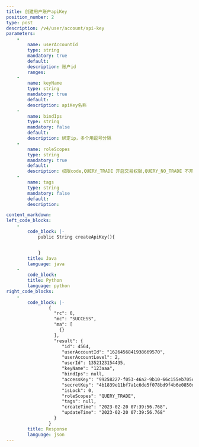 ```yaml
---
title: 创建用户账户apiKey
position_number: 2
type: post
description: /v4/user/account/api-key
parameters:
    -
        name: userAccountId
        type: string
        mandatory: true
        default:
        description: 账户id
        ranges:
    -
        name: keyName
        type: string
        mandatory: true
        default:
        description: apiKey名称
    -
        name: bindIps
        type: string
        mandatory: false
        default:
        description: 绑定ip，多个用逗号分隔
    -
        name: roleScopes
        type: string
        mandatory: true
        default:
        description: 权限code,QUERY_TRADE 开启交易权限,QUERY_NO_TRADE 不开启交易权限
    -
        name: tags
        type: string
        mandatory: false
        default:
        description:

content_markdown:
left_code_blocks:
    -
        code_block: |-
            public String createApiKey(){


            }
        title: Java
        language: java
    -
        code_block:
        title: Python
        language: python
right_code_blocks:
    -
        code_block: |-
                {
                  "rc": 0,
                  "mc": "SUCCESS",
                  "ma": [
                    {}
                  ],
                  "result": {
                     "id": 4564,                                             //apiKey id
                     "userAccountId": "1626456841938669570",                 //账户id
                     "userAccountLevel": 2,                                  //账户等级：1-主账户；2-子账户
                     "userId": 1352123154435,                                //用户id
                     "keyName": "123aaa",                                    //apiKey名称
                     "bindIps": null,                                        //绑定ip列表
                     "accessKey": "99258227-f053-46a2-9b10-66c155eb705c",    //加密key
                     "secretKey": "4b1839e11bf7a1c6de5f078bd9f4b6e0850da3cf",//加密串
                     "isLock": 0,                                            //是否锁定：0-否；1：是
                     "roleScopes": "QUERY_TRADE",                            //权限code: QUERY_TRADE: 开启交易权限; QUERY_NO_TRADE: 不开启交易权限
                     "tags": null,                                           //标签
                     "createTime": "2023-02-20 07:39:56.768",                //apiKey创建时间
                     "updateTime": "2023-02-20 07:39:56.768"                 //apiKey更新时间
                  }
                }
        title: Response
        language: json
---
```


